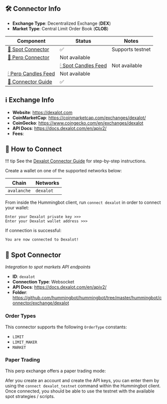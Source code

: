 ## 🛠 Connector Info

- **Exchange Type**: Decentralized Exchange (**DEX**)
- **Market Type**: Central Limit Order Book (**CLOB**)

| Component | Status | Notes | 
| --------- | ------ | ----- |
| [🔀 Spot Connector](#spot-connector) | ✅ | Supports testnet
| [🔀 Perp Connector](#perp-connector) | Not available
|| [🕯 Spot Candles Feed](#spot-candles-feed) | Not available | 
| [🕯 Perp Candles Feed](#perp-candles-feed) | Not available | 
| [📓 Connector Guide](../blog/posts/using-dexalot-with-hummingbot/index.md) | ✅ |

## ℹ️ Exchange Info

- **Website**: <https://dexalot.com>
- **CoinMarketCap**: <https://coinmarketcap.com/exchanges/dexalot/>
- **CoinGecko**: <https://www.coingecko.com/en/exchanges/dexalot>
- **API Docs**: <https://docs.dexalot.com/en/apiv2/>
- **Fees**: 

## 🔑 How to Connect

!!! tip
    See the [Dexalot Connector Guide](../blog/posts/using-dexalot-with-hummingbot/index.md) for step-by-step instructions.

Create a wallet on one of the supported networks below:

| Chain | Networks | 
| ----- | -------- |
| `avalanche` | `dexalot`

From inside the Hummingbot client, run `connect dexalot` in order to connect your wallet:

```
Enter your Dexalot private key >>>
Enter your Dexalot wallet address >>>

```

If connection is successful:

```
You are now connected to Dexalot!
```


## 🔀 Spot Connector
*Integration to spot markets API endpoints*

- **ID**: `dexalot`
- **Connection Type**: Websocket
- **API Docs**: <https://docs.dexalot.com/en/apiv2/>
- **Folder**: <https://github.com/hummingbot/hummingbot/tree/master/hummingbot/connector/exchange/dexalot>


### Order Types

This connector supports the following `OrderType` constants:

- `LIMIT`
- `LIMIT_MAKER`
- `MARKET`

### Paper Trading

This perp exchange offers a paper trading mode: 

Afer you create an account and create the API keys, you can enter them by using the `connect dexalot_testnet` command within the Hummingbot client. Once connected, you should be able to use the testnet with the available spot strategies / scripts. 